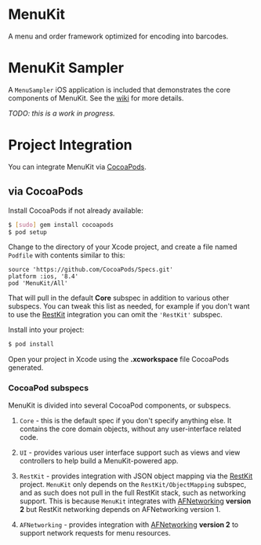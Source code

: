 # MenuKit

A menu and order framework optimized for encoding into barcodes.

# MenuKit Sampler

A `MenuSampler` iOS application is included that demonstrates the core
components of MenuKit. See the [wiki](https://github.com/Blue-Rocket/BRMenu/wiki/MenuSampler)
for more details.


_TODO: this is a work in progress._

# Project Integration

You can integrate MenuKit via [CocoaPods](http://cocoapods.org/).

## via CocoaPods

Install CocoaPods if not already available:

```bash
$ [sudo] gem install cocoapods
$ pod setup
```

Change to the directory of your Xcode project, and create a file named `Podfile` with
contents similar to this:

	source 'https://github.com/CocoaPods/Specs.git'
	platform :ios, '8.4'
	pod 'MenuKit/All'

That will pull in the default **Core** subspec in addition to various other
subspecs. You can tweak this list as needed, for example if you don't want
to use the [RestKit][restkit] integration you can omit the `'RestKit'` subspec.

Install into your project:

``` bash
$ pod install
```
Open your project in Xcode using the **.xcworkspace** file CocoaPods generated.

### CocoaPod subspecs

MenuKit is divided into several CocoaPod components, or subspecs. 

 1. `Core` - this is the default spec if you don't specify anything else. It 
    contains the core domain objects, without any user-interface related code.
    
 2. `UI` - provides various user interface support such as views and view 
    controllers to help build a MenuKit-powered app.
    
 3. `RestKit` - provides integration with JSON object mapping via the [RestKit][restkit]
    project. `MenuKit` only depends on the `RestKit/ObjectMapping` subspec, and as such
    does not pull in the full RestKit stack, such as networking support. This is
    because `MenuKit` integrates with [AFNetworking][afn] **version 2** but RestKit
    networking depends on AFNetworking version 1.
    
 4. `AFNetworking` - provides integration with [AFNetworking][afn] **version 2** to
    support network requests for menu resources.
    

 [restkit]: https://github.com/RestKit/RestKit/
 [afn]: https://github.com/AFNetworking/AFNetworking
 
